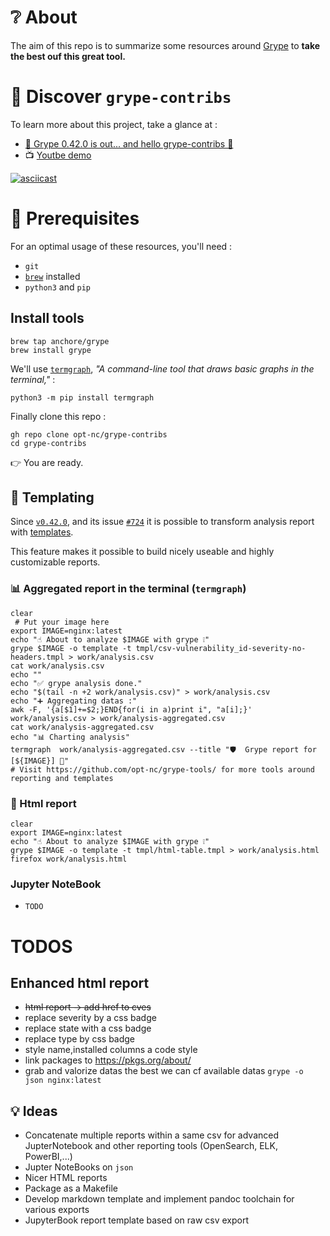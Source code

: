 # ❔ About

The aim of this repo is to summarize some resources around [Grype](https://github.com/anchore/grype)
to **take the best ouf this great tool.**

# 🔖 Discover `grype-contribs`

To learn more about this project, take a glance at : 

- [📢 Grype 0.42.0 is out... and hello grype-contribs 👶 ](https://dev.to/optnc/grype-0420-is-out-and-hello-grype-contribs-3g4i)
- 📺 [Youtbe demo](https://youtu.be/C2-i_fc5fKk)

[![asciicast](https://asciinema.org/a/RoLhz0Ehe0sp74wA1NNipB0PH.svg)](https://asciinema.org/a/RoLhz0Ehe0sp74wA1NNipB0PH)

# 🧰 Prerequisites

For an optimal usage of these resources, you'll need :

- `git`
- [`brew`](https://brew.sh/) installed
- `python3` and `pip`

##  Install tools

```
brew tap anchore/grype
brew install grype
```

We'll use [`termgraph`](https://github.com/mkaz/termgraph),  _"A command-line tool that draws basic graphs in the terminal,"_ :

```
python3 -m pip install termgraph
```

Finally clone this repo : 

```
gh repo clone opt-nc/grype-contribs
cd grype-contribs
```

👉 You are ready.


## 📜 Templating

Since [`v0.42.0`](https://github.com/anchore/grype/releases/tag/v0.42.0), and
its issue [`#724`](https://github.com/anchore/grype/issues/724#issuecomment-1139563814)
it is possible to transform analysis report with [templates](https://github.com/anchore/grype#using-templates).

This feature makes it possible to build nicely useable and highly customizable reports.


### 📊  Aggregated report in the terminal (`termgraph`)

```shell
clear
 # Put your image here
export IMAGE=nginx:latest
echo "☝️ About to analyze $IMAGE with grype ❕"
grype $IMAGE -o template -t tmpl/csv-vulnerability_id-severity-no-headers.tmpl > work/analysis.csv
cat work/analysis.csv
echo ""
echo "✅ grype analysis done."
echo "$(tail -n +2 work/analysis.csv)" > work/analysis.csv
echo "➕ Aggregating datas :"
awk -F, '{a[$1]+=$2;}END{for(i in a)print i", "a[i];}' work/analysis.csv > work/analysis-aggregated.csv
cat work/analysis-aggregated.csv
echo "📊 Charting analysis"
termgraph  work/analysis-aggregated.csv --title "🛡️  Grype report for [${IMAGE}] 🐳"
# Visit https://github.com/opt-nc/grype-tools/ for more tools around reporting and templates
```

### 🔗 Html report

```
clear
export IMAGE=nginx:latest
echo "☝️ About to analyze $IMAGE with grype ❕"
grype $IMAGE -o template -t tmpl/html-table.tmpl > work/analysis.html
firefox work/analysis.html
```

### Jupyter NoteBook

- `TODO`

# TODOS


## Enhanced html report

- ~~html report -> add href to cves~~
- replace severity by a css badge
- replace state with a css badge
- replace type by css badge
- style name,installed columns a code style
- link packages to https://pkgs.org/about/
- grab and valorize datas the best we can cf available datas `grype -o json nginx:latest`


## 💡 Ideas

- Concatenate multiple reports within a same csv for advanced JupterNotebook and other reporting tools (OpenSearch, ELK, PowerBI,...)
- Jupter NoteBooks on `json`
- Nicer HTML reports
- Package as a Makefile
- Develop markdown template and implement pandoc toolchain for various exports
- JupyterBook report template based on raw csv export
